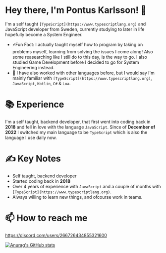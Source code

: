 # Hey there, I'm Pontus Karlsson! 👋

I'm a self taught `[TypeScript](https://www.typescriptlang.org)` and JavaScript developer from Sweden, currently studying to later in life hopefully become a System Engineer.

* ⚡Fun Fact: I actually taught myself how to program by taking on problems myself, learning from solving the issues I come along! Also some reasearching like I still do to this day, is the way to go. I also studied Game Development before I decided to go for System Engineering instead.
* 🤔 I have also worked with other languages before, but I would say I'm mainly familiar with `[TypeScript](https://www.typescriptlang.org)`, `JavaScript`, `Kotlin`, `C#` & `Lua`.

# 📚 Experience 
I'm a self taught, backend developer, that first went into coding back in **2018** and fell in love with the language `JavaScript`. Since of **December of 2022** I switched my main language to be `TypeScript` which is also the language I use daily now.

# ✍ Key Notes
* Self taught, backend developer
* Started coding back in **2018**
* Over 4 years of experience with `JavaScript` and a couple of months with `[TypeScript](https://www.typescriptlang.org)`.
* Always willing to learn new things, and ofcourse work in teams.

# 📫 How to reach me

https://discord.com/users/266726434855321600

[![Anurag's GitHub stats](https://github-readme-stats.vercel.app/api?username=PGamingHD&count_private=true&show_icons=true&theme=radical)](https://github.com/anuraghazra/github-readme-stats)
